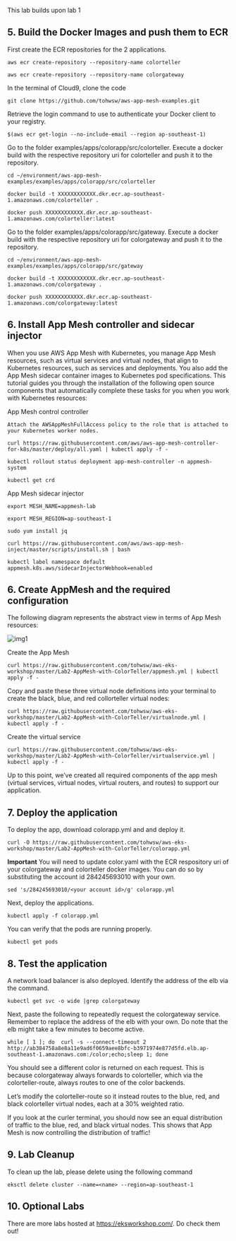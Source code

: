 This lab builds upon lab 1


## 5. Build the Docker Images and push them to ECR

First create the ECR repositories for the 2 applications.

```
aws ecr create-repository --repository-name colorteller

aws ecr create-repository --repository-name colorgateway
```

In the terminal of Cloud9, clone the code

```
git clone https://github.com/tohwsw/aws-app-mesh-examples.git
```

Retrieve the login command to use to authenticate your Docker client to your registry.

```
$(aws ecr get-login --no-include-email --region ap-southeast-1)
```

Go to the folder examples/apps/colorapp/src/colorteller. Execute a docker build with the respective repository uri for colorteller and push it to the repository.

```
cd ~/environment/aws-app-mesh-examples/examples/apps/colorapp/src/colorteller

docker build -t XXXXXXXXXXXX.dkr.ecr.ap-southeast-1.amazonaws.com/colorteller .

docker push XXXXXXXXXXXX.dkr.ecr.ap-southeast-1.amazonaws.com/colorteller:latest
```

Go to the folder examples/apps/colorapp/src/gateway. Execute a docker build with the respective repository uri for colorgateway and push it to the repository.

```
cd ~/environment/aws-app-mesh-examples/examples/apps/colorapp/src/gateway

docker build -t XXXXXXXXXXXX.dkr.ecr.ap-southeast-1.amazonaws.com/colorgateway .

docker push XXXXXXXXXXXX.dkr.ecr.ap-southeast-1.amazonaws.com/colorgateway:latest
```

## 6. Install App Mesh controller and sidecar injector

When you use AWS App Mesh with Kubernetes, you manage App Mesh resources, such as virtual services and virtual nodes, that align to Kubernetes resources, such as services and deployments. You also add the App Mesh sidecar container images to Kubernetes pod specifications. This tutorial guides you through the installation of the following open source components that automatically complete these tasks for you when you work with Kubernetes resources: 

App Mesh control controller

```
Attach the AWSAppMeshFullAccess policy to the role that is attached to your Kubernetes worker nodes.

curl https://raw.githubusercontent.com/aws/aws-app-mesh-controller-for-k8s/master/deploy/all.yaml | kubectl apply -f -

kubectl rollout status deployment app-mesh-controller -n appmesh-system

kubectl get crd

```

App Mesh sidecar injector

```
export MESH_NAME=appmesh-lab

export MESH_REGION=ap-southeast-1

sudo yum install jq

curl https://raw.githubusercontent.com/aws/aws-app-mesh-inject/master/scripts/install.sh | bash

kubectl label namespace default appmesh.k8s.aws/sidecarInjectorWebhook=enabled

```

## 6. Create AppMesh and the required configuration

The following diagram represents the abstract view in terms of App Mesh resources:

![img1]

[img1]:https://github.com/tohwsw/aws-eks-workshop/blob/master/Lab2-AppMesh-with-ColorTeller/img/appmesh.png

Create the App Mesh

```
curl https://raw.githubusercontent.com/tohwsw/aws-eks-workshop/master/Lab2-AppMesh-with-ColorTeller/appmesh.yml | kubectl apply -f -

```

Copy and paste these three virtual node definitions into your terminal to create the black, blue, and red collorteller virtual nodes:

```
curl https://raw.githubusercontent.com/tohwsw/aws-eks-workshop/master/Lab2-AppMesh-with-ColorTeller/virtualnode.yml | kubectl apply -f -

```

Create the virtual service

```
curl https://raw.githubusercontent.com/tohwsw/aws-eks-workshop/master/Lab2-AppMesh-with-ColorTeller/virtualservice.yml | kubectl apply -f -

```

Up to this point, we’ve created all required components of the app mesh (virtual services, virtual nodes, virtual routers, and routes) to support our application.

## 7. Deploy the application

To deploy the app, download colorapp.yml and and deploy it.

```
curl -O https://raw.githubusercontent.com/tohwsw/aws-eks-workshop/master/Lab2-AppMesh-with-ColorTeller/colorapp.yml
```

**Important** You will need to update color.yaml with the ECR respository uri of your colorgateway and colorteller docker images.
You can do so by substituting the account id 284245693010 with your own.

```
sed 's/284245693010/<your account id>/g' colorapp.yml

```

Next, deploy the applications.


```
kubectl apply -f colorapp.yml
```

You can verify that the pods are running properly.

```
kubectl get pods

```


## 8. Test the application

A network load balancer is also deployed. Identify the address of the elb via the command.

```
kubectl get svc -o wide |grep colorgateway
```


Next, paste the following to repeatedly request the colorgateway service. Remember to replace the address of the elb with your own. Do note that the elb might take a few minutes to become active.

```
while [ 1 ]; do  curl -s --connect-timeout 2 http://ab384758a8e8a11e9ad6f0659aee8bfc-b3971974e877d5fd.elb.ap-southeast-1.amazonaws.com:/color;echo;sleep 1; done
```

You should see a different color is returned on each request. This is because colorgateway always forwards to colorteller, which via the colorteller-route, always routes to one of the color backends.

Let’s modify the colorteller-route so it instead routes to the blue, red, and black colorteller virtual nodes, each at a 30% weighted ratio.


If you look at the curler terminal, you should now see an equal distribution of traffic to the blue, red, and black virtual nodes. This shows that App Mesh is now controlling the distribution of traffic!

## 9. Lab Cleanup

To clean up the lab, please delete using the following command

```
eksctl delete cluster --name=<name> --region=ap-southeast-1

```

## 10. Optional Labs

There are more labs hosted at https://eksworkshop.com/. Do check them out!








